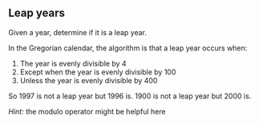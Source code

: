 ## Leap years
 
Given a year, determine if it is a leap year.
 
In the Gregorian calendar, the algorithm is that a leap year occurs when:
 
1. The year is evenly divisible by 4
2. Except when the year is evenly divisible by 100
3. Unless the year is evenly divisible by 400
 
So 1997 is not a leap year but 1996 is. 1900 is not a leap year but 2000 is.
 
*Hint:* the modulo operator might be helpful here